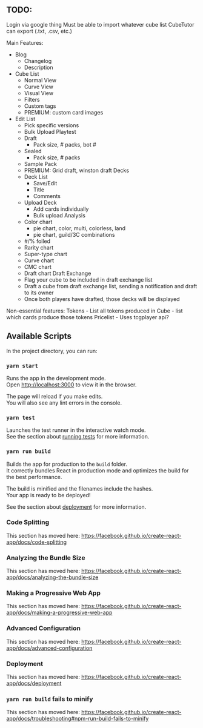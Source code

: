## TODO:
Login via google thing
Must be able to import whatever cube list CubeTutor can export (.txt, .csv, etc.)

Main Features:
- Blog
    - Changelog
    - Description
- Cube List
    - Normal View
    - Curve View
    - Visual View
    - Filters
    - Custom tags
    - PREMIUM: custom card images
- Edit List
    - Pick specific versions
    - Bulk Upload
Playtest
    - Draft
        - Pack size, # packs, bot #
    - Sealed
        - Pack size, # packs
    - Sample Pack
    - PREMIUM: Grid draft, winston draft
Decks
    - Deck List
        - Save/Edit
        - Title
        - Comments
    - Upload Deck
        - Add cards individually
        - Bulk upload
Analysis
    - Color chart
        - pie chart, color, multi, colorless, land
        - pie chart, guild/3C combinations
    - #/% foiled
    - Rarity chart
    - Super-type chart
    - Curve chart
    - CMC chart
    - Draft chart
Draft Exchange
    - Flag your cube to be included in draft exchange list
    - Draft a cube from draft exchange list, sending a notification and draft to its owner
    - Once both players have drafted, those decks will be displayed

Non-essential features:
Tokens
    - List all tokens produced in Cube
    - list which cards produce those tokens
Pricelist
    - Uses tcgplayer api?


## Available Scripts

In the project directory, you can run:

### `yarn start`

Runs the app in the development mode.<br>
Open [http://localhost:3000](http://localhost:3000) to view it in the browser.

The page will reload if you make edits.<br>
You will also see any lint errors in the console.

### `yarn test`

Launches the test runner in the interactive watch mode.<br>
See the section about [running tests](https://facebook.github.io/create-react-app/docs/running-tests) for more information.

### `yarn run build`

Builds the app for production to the `build` folder.<br>
It correctly bundles React in production mode and optimizes the build for the best performance.

The build is minified and the filenames include the hashes.<br>
Your app is ready to be deployed!

See the section about [deployment](https://facebook.github.io/create-react-app/docs/deployment) for more information.

### Code Splitting

This section has moved here: https://facebook.github.io/create-react-app/docs/code-splitting

### Analyzing the Bundle Size

This section has moved here: https://facebook.github.io/create-react-app/docs/analyzing-the-bundle-size

### Making a Progressive Web App

This section has moved here: https://facebook.github.io/create-react-app/docs/making-a-progressive-web-app

### Advanced Configuration

This section has moved here: https://facebook.github.io/create-react-app/docs/advanced-configuration

### Deployment

This section has moved here: https://facebook.github.io/create-react-app/docs/deployment

### `yarn run build` fails to minify

This section has moved here: https://facebook.github.io/create-react-app/docs/troubleshooting#npm-run-build-fails-to-minify
